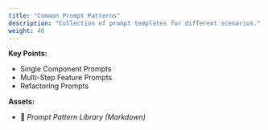 ```yaml
---
title: "Common Prompt Patterns"
description: "Collection of prompt templates for different scenarios."
weight: 40
---
```


**Key Points:**

* Single Component Prompts
* Multi-Step Feature Prompts
* Refactoring Prompts

**Assets:**

* 📄 *Prompt Pattern Library (Markdown)*
